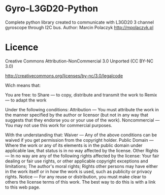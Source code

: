 Gyro-L3GD20-Python
==================

Complete python library created to communicate with L3GD20 3 channel gyroscope through I2C bus.
Author:
Marcin Polaczyk
http://mpolaczyk.pl

Licence
=======

Creative Commons Attribution-NonCommercial 3.0 Unported (CC BY-NC 3.0)

http://creativecommons.org/licenses/by-nc/3.0/legalcode

Wich means that:

You are free:
    to Share — to copy, distribute and transmit the work
    to Remix — to adapt the work

Under the following conditions:
    Attribution — You must attribute the work in the manner specified by the author or licensor (but not in any way that suggests that they endorse you or your use of the work).
    Noncommercial — You may not use this work for commercial purposes.
    
With the understanding that:
    Waiver — Any of the above conditions can be waived if you get permission from the copyright holder.
    Public Domain — Where the work or any of its elements is in the public domain under applicable law, that status is in no way affected by the license.
    Other Rights — In no way are any of the following rights affected by the license:
        Your fair dealing or fair use rights, or other applicable copyright exceptions and limitations;
        The author's moral rights;
        Rights other persons may have either in the work itself or in how the work is used, such as publicity or privacy rights.
    Notice — For any reuse or distribution, you must make clear to others the license terms of this work. The best way to do this is with a link to this web page.
